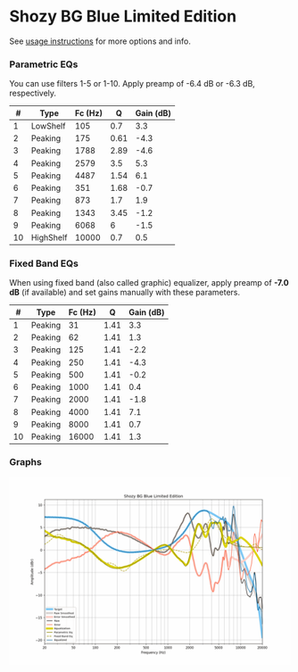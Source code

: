 # Shozy BG Blue Limited Edition
See [usage instructions](https://github.com/jaakkopasanen/AutoEq#usage) for more options and info.

### Parametric EQs
You can use filters 1-5 or 1-10. Apply preamp of -6.4 dB or -6.3 dB, respectively.

|   # | Type      |   Fc (Hz) |    Q |   Gain (dB) |
|-----|-----------|-----------|------|-------------|
|   1 | LowShelf  |       105 | 0.7  |         3.3 |
|   2 | Peaking   |       175 | 0.61 |        -4.3 |
|   3 | Peaking   |      1788 | 2.89 |        -4.6 |
|   4 | Peaking   |      2579 | 3.5  |         5.3 |
|   5 | Peaking   |      4487 | 1.54 |         6.1 |
|   6 | Peaking   |       351 | 1.68 |        -0.7 |
|   7 | Peaking   |       873 | 1.7  |         1.9 |
|   8 | Peaking   |      1343 | 3.45 |        -1.2 |
|   9 | Peaking   |      6068 | 6    |        -1.5 |
|  10 | HighShelf |     10000 | 0.7  |         0.5 |

### Fixed Band EQs
When using fixed band (also called graphic) equalizer, apply preamp of **-7.0 dB** (if available) and set gains manually with these parameters.

|   # | Type    |   Fc (Hz) |    Q |   Gain (dB) |
|-----|---------|-----------|------|-------------|
|   1 | Peaking |        31 | 1.41 |         3.3 |
|   2 | Peaking |        62 | 1.41 |         1.3 |
|   3 | Peaking |       125 | 1.41 |        -2.2 |
|   4 | Peaking |       250 | 1.41 |        -4.3 |
|   5 | Peaking |       500 | 1.41 |        -0.2 |
|   6 | Peaking |      1000 | 1.41 |         0.4 |
|   7 | Peaking |      2000 | 1.41 |        -1.8 |
|   8 | Peaking |      4000 | 1.41 |         7.1 |
|   9 | Peaking |      8000 | 1.41 |         0.7 |
|  10 | Peaking |     16000 | 1.41 |         1.3 |

### Graphs
![](./Shozy%20BG%20Blue%20Limited%20Edition.png)
